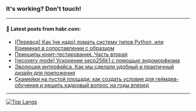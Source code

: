 ### It's working? Don't touch!

---
<!--
#### 🛠️ Technical stack:

![C++](https://img.shields.io/badge/C++-informational?logo=c%2B%2B&style=flat&logoColor=white&color=9C033A)
![Java](https://img.shields.io/badge/Java-informational?logo=java&style=flat&logoColor=white&color=007396)
![Kotlin](https://img.shields.io/badge/Kotlin-informational?logo=Kotlin&style=flat&logoColor=white&color=0095D5)
![JS](https://img.shields.io/badge/JS-informational?logo=javaScript&style=flat&logoColor=black&color=F7Df1E) <br>
![HTML5](https://img.shields.io/badge/HTML5-informational?logo=html5&style=flat&logoColor=white&color=E34F26)
![CSS3](https://img.shields.io/badge/CSS3-informational?logo=css3&style=flat&logoColor=white&color=157286)
![Sass](https://img.shields.io/badge/Saas-informational?logo=sass&style=flat&logoColor=white&color=hotpink)
![PHP](https://img.shields.io/badge/PHP-informational?logo=php&style=flat&logoColor=white&color=777BB4) <br>
![WebPAck](https://img.shields.io/badge/WebPack-informational?logo=webPack&style=flat&logoColor=white&color=FF6F00)
![Bootstrap](https://img.shields.io/badge/Bootstrap-informational?logo=Bootstrap&style=flat&logoColor=white&color=7952B3)
![MySQL](https://img.shields.io/badge/MySQL-informational?logo=MySQL&style=flat&logoColor=white&color=00f) <br>
![NodeJS](https://img.shields.io/badge/NodeJS-informational?logo=node.js&style=flat&logoColor=white&color=43853D)
![Spring](https://img.shields.io/badge/Spring-informational?logo=Spring&style=flat&logoColor=white&color=0A9EDC)
![Angular](https://img.shields.io/badge/Vue-informational?logo=vue.js&style=flat&logoColor=white&color=red)
![Git](https://img.shields.io/badge/Git-informational?logo=git&style=flat&logoColor=white&color=darkorange)

___
-->

#### 💬 Latest posts from habr.com:

<!-- BLOG-POST-LIST:START -->
- [[Перевод] Как [не надо] ломать систему типов Python, или Криминал в сопоставлении с образцом](https://habr.com/ru/post/680744/?utm_source=habrahabr&utm_medium=rss&utm_campaign=680744)
- [Принципы юнит-тестирования. Часть вторая](https://habr.com/ru/post/681010/?utm_source=habrahabr&utm_medium=rss&utm_campaign=681010)
- [[recovery mode] Ускорение secp256k1 с помощью эндоморфизма](https://habr.com/ru/post/680932/?utm_source=habrahabr&utm_medium=rss&utm_campaign=680932)
- [Эволюция интерфейса. Как мы сделали удобный и практичный дизайн для приложения](https://habr.com/ru/post/681006/?utm_source=habrahabr&utm_medium=rss&utm_campaign=681006)
- [Скамейки на пустой площади: как создать условия для геймдев-обучения и решить кадровый вопрос на годы вперед](https://habr.com/ru/post/680942/?utm_source=habrahabr&utm_medium=rss&utm_campaign=680942)
<!-- BLOG-POST-LIST:END -->

---

[![Top Langs](https://github-readme-stats.vercel.app/api/top-langs/?username=zloylis&layout=compact&hide_border=true&theme=dracula)](https://github.com/zloylis)
